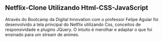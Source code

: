 ## Netflix-Clone Utilizando Html-CSS-JavaScript
Através do Bootcamp da Digital Innovation com o professor Felipe Aguiar foi desenvolvido a tela principal do Netflix utilizando Css, conceitos de responsividade e plugins JQuery. O intuito é merolhar e adaptar o que foi ensinado para um stream de animes.
